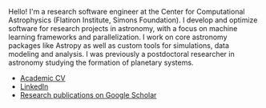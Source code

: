 Hello! I'm a research software engineer at the Center for Computational Astrophysics (Flatiron Institute, Simons Foundation). I develop and optimize software for research projects in astronomy, with a focus on machine learning frameworks and parallelization. I work on core astronomy packages like Astropy as well as custom tools for simulations, data modeling and analysis. I was previously a postdoctoral researcher in astronomy studying the formation of planetary systems.

- [Academic CV](https://jeffjennings.github.io/cv/cv.pdf)
- [LinkedIn](https://www.linkedin.com/in/jeff-m-jennings/)
- [Research publications on Google Scholar](http://bit.ly/jennings_googlescholar)

[//]: # "[![My GitHub stats](https://github-readme-stats.vercel.app/api?username=jeffjennings)](https://github.com/anuraghazra/github-readme-stats)"
